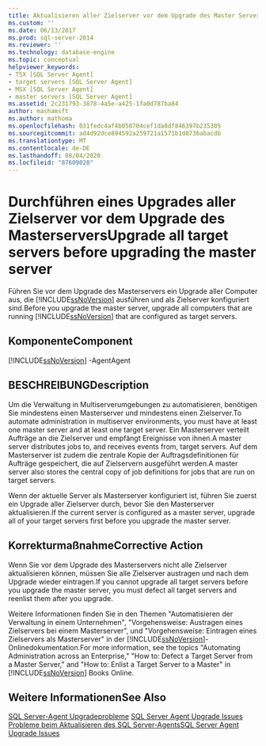 ```yaml
---
title: Aktualisieren aller Zielserver vor dem Upgrade des Master Servers | Microsoft-Dokumentation
ms.custom: ''
ms.date: 06/13/2017
ms.prod: sql-server-2014
ms.reviewer: ''
ms.technology: database-engine
ms.topic: conceptual
helpviewer_keywords:
- TSX [SQL Server Agent]
- target servers [SQL Server Agent]
- MSX [SQL Server Agent]
- master servers [SQL Server Agent]
ms.assetid: 2c231793-3878-4a5e-a425-1fa0d787ba84
author: mashamsft
ms.author: mathoma
ms.openlocfilehash: 031fedc4af4b058704cef1da8df846397b235305
ms.sourcegitcommit: ad4d92dce894592a259721a1571b1d8736abacdb
ms.translationtype: MT
ms.contentlocale: de-DE
ms.lasthandoff: 08/04/2020
ms.locfileid: "87609020"
---
```

# <a name="upgrade-all-target-servers-before-upgrading-the-master-server"></a><span data-ttu-id="2f057-102">Durchführen eines Upgrades aller Zielserver vor dem Upgrade des Masterservers</span><span class="sxs-lookup"><span data-stu-id="2f057-102">Upgrade all target servers before upgrading the master server</span></span>
  <span data-ttu-id="2f057-103">Führen Sie vor dem Upgrade des Masterservers ein Upgrade aller Computer aus, die [!INCLUDE[ssNoVersion](../../includes/ssnoversion-md.md)] ausführen und als Zielserver konfiguriert sind.</span><span class="sxs-lookup"><span data-stu-id="2f057-103">Before you upgrade the master server, upgrade all computers that are running [!INCLUDE[ssNoVersion](../../includes/ssnoversion-md.md)] that are configured as target servers.</span></span>  
  
## <a name="component"></a><span data-ttu-id="2f057-104">Komponente</span><span class="sxs-lookup"><span data-stu-id="2f057-104">Component</span></span>  
 [!INCLUDE[ssNoVersion](../../includes/ssnoversion-md.md)] <span data-ttu-id="2f057-105">-Agent</span><span class="sxs-lookup"><span data-stu-id="2f057-105">Agent</span></span>  
  
## <a name="description"></a><span data-ttu-id="2f057-106">BESCHREIBUNG</span><span class="sxs-lookup"><span data-stu-id="2f057-106">Description</span></span>  
 <span data-ttu-id="2f057-107">Um die Verwaltung in Multiserverumgebungen zu automatisieren, benötigen Sie mindestens einen Masterserver und mindestens einen Zielserver.</span><span class="sxs-lookup"><span data-stu-id="2f057-107">To automate administration in multiserver environments, you must have at least one master server and at least one target server.</span></span> <span data-ttu-id="2f057-108">Ein Masterserver verteilt Aufträge an die Zielserver und empfängt Ereignisse von ihnen.</span><span class="sxs-lookup"><span data-stu-id="2f057-108">A master server distributes jobs to, and receives events from, target servers.</span></span> <span data-ttu-id="2f057-109">Auf dem Masterserver ist zudem die zentrale Kopie der Auftragsdefinitionen für Aufträge gespeichert, die auf Zielservern ausgeführt werden.</span><span class="sxs-lookup"><span data-stu-id="2f057-109">A master server also stores the central copy of job definitions for jobs that are run on target servers.</span></span>  
  
 <span data-ttu-id="2f057-110">Wenn der aktuelle Server als Masterserver konfiguriert ist, führen Sie zuerst ein Upgrade aller Zielserver durch, bevor Sie den Masterserver aktualisieren.</span><span class="sxs-lookup"><span data-stu-id="2f057-110">If the current server is configured as a master server, upgrade all of your target servers first before you upgrade the master server.</span></span>  
  
## <a name="corrective-action"></a><span data-ttu-id="2f057-111">Korrekturmaßnahme</span><span class="sxs-lookup"><span data-stu-id="2f057-111">Corrective Action</span></span>  
 <span data-ttu-id="2f057-112">Wenn Sie vor dem Upgrade des Masterservers nicht alle Zielserver aktualisieren können, müssen Sie alle Zielserver austragen und nach dem Upgrade wieder eintragen.</span><span class="sxs-lookup"><span data-stu-id="2f057-112">If you cannot upgrade all target servers before you upgrade the master server, you must defect all target servers and reenlist them after you upgrade.</span></span>  
  
 <span data-ttu-id="2f057-113">Weitere Informationen finden Sie in den Themen "Automatisieren der Verwaltung in einem Unternehmen", "Vorgehensweise: Austragen eines Zielservers bei einem Masterserver", und "Vorgehensweise: Eintragen eines Zielservers als Masterserver" in der [!INCLUDE[ssNoVersion](../../includes/ssnoversion-md.md)]-Onlinedokumentation.</span><span class="sxs-lookup"><span data-stu-id="2f057-113">For more information, see the topics "Automating Administration across an Enterprise," "How to: Defect a Target Server from a Master Server," and "How to: Enlist a Target Server to a Master" in [!INCLUDE[ssNoVersion](../../includes/ssnoversion-md.md)] Books Online.</span></span>  
  
## <a name="see-also"></a><span data-ttu-id="2f057-114">Weitere Informationen</span><span class="sxs-lookup"><span data-stu-id="2f057-114">See Also</span></span>  
 <span data-ttu-id="2f057-115">[SQL Server-Agent Upgradeprobleme](../../../2014/sql-server/install/sql-server-agent-upgrade-issues.md) </span><span class="sxs-lookup"><span data-stu-id="2f057-115">[SQL Server Agent Upgrade Issues](../../../2014/sql-server/install/sql-server-agent-upgrade-issues.md) </span></span>  
 [<span data-ttu-id="2f057-116">Probleme beim Aktualisieren des SQL Server-Agents</span><span class="sxs-lookup"><span data-stu-id="2f057-116">SQL Server Agent Upgrade Issues</span></span>](../../../2014/sql-server/install/sql-server-agent-upgrade-issues.md)  
  
  
